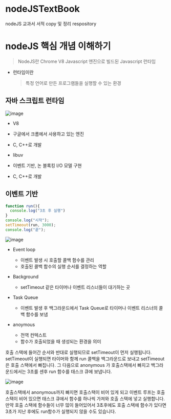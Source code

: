 # nodeJSTextBook
nodeJS 교과서 서적 copy 및 정리 respository


# nodeJS 핵심 개념 이해하기

> NodeJS란 Chrome V8 Javascript 엔진으로 빌드된 Javascript 런타임
  
  * 런타임이란 

    > 특정 언어로 만든 프로그램들을 실행할 수 있는 환경
    

## 자바 스크립트 런타임 

![image](https://user-images.githubusercontent.com/48818574/152919495-ef4e4440-e9cf-4985-8d99-0aeaa39c7a92.png)

* V8
 * 구글에서 크롬에서 사용하고 있는 엔진
 * C, C++로 개발
    
* libuv
 * 이벤트 기반, 논 블록킹 I/O 모델 구현
 * C, C++로 개발


## 이벤트 기반 

```javascript
function run(){
  console.log("3초 후 실행")
}
console.log("시작");
setTimeout(run, 3000);
console.log("끝");

```


![image](https://user-images.githubusercontent.com/48818574/152928638-a239c9d7-53ec-4c1b-bf6d-b8cb88b5ea21.png)

  * Event loop 
    - 이벤트 발생 시 호출할 콜백 함수를 관리 
    - 호출된 콜백 함수의 실행 순서를 결정하는 역할 
  
  * Background
    - setTimeout 같은 타이머나 이벤트 리스너들이 대기하는 곳 
  
  * Task Queue
    - 이벤트 발생 후 백그라운드에서 Task Queue로 타이머나 이벤트 리스너의 콜백 함수를 보냄 
  
  * anoymous 
    - 전역 컨텍스트
    - 함수가 호출되었을 때 생성되는 환경을 의미
  
호출 스택에 들어간 순서와 반대로 실행되므로 setTimeout이 먼저 실행됩니다. setTimeout이 실행되면 타이머와 함께 run 콜백을 백그라운드로 보내고 setTimeout은 호출 스택에서 빠집니다. 그 다음으로 anonymous 가 호출스택에서 빠지고 백그라운드에서는 3초를 센후 run 함수를 태스크 큐에 보냅니다. 
 
![image](https://user-images.githubusercontent.com/48818574/152929421-c16494b0-d07b-4e02-a78d-bf1b3acd23f9.png)

호출스택에서 anonymous까지 빠지면 호출스택이 비어 있게 되고 이벤트 루프는 호출 스택이 비어 있으면 태스크 큐에서 함수를 하나씩 가져와 호출 스택에 넣고 실행합니다. 만약 호출 스택에 함수들이 너무 많이 들어있어서 3초후에도 호출 스택에 함수가 있다면 3초가 지난 후에도 run함수가 실행되지 않을 수도 있습니다. 







